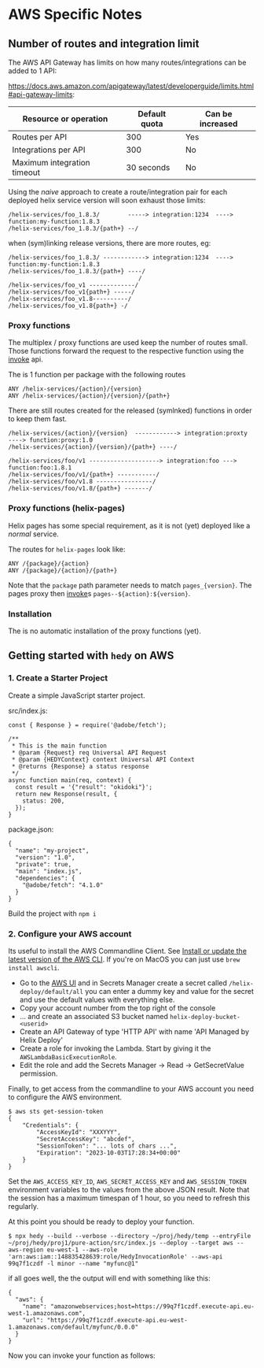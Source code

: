 # AWS Specific Notes

## Number of routes and integration limit

The AWS API Gateway has limits on how many routes/integrations can be added to 1 API:

https://docs.aws.amazon.com/apigateway/latest/developerguide/limits.html#api-gateway-limits:

Resource or operation | Default quota | Can be increased
-- | -- | --
Routes per API | 300 | Yes
Integrations per API | 300 | No
Maximum integration timeout | 30 seconds | No

Using the _naive_ approach to create a route/integration pair for each deployed helix service
version will soon exhaust those limits:

```
/helix-services/foo_1.8.3/        -----> integration:1234  ----> function:my-function:1.8.3
/helix-services/foo_1.8.3/{path+} --/
```

when (sym)linking release versions, there are more routes, eg:

```
/helix-services/foo_1.8.3/ ------------> integration:1234  ----> function:my-function:1.8.3
/helix-services/foo_1.8.3/{path+} ----/
                                     /
/helix-services/foo_v1 -------------/
/helix-services/foo_v1{path+} -----/
/helix-services/foo_v1.8----------/
/helix-services/foo_v1.8{path+} -/
```

### Proxy functions

The multiplex / proxy functions are used keep the number of routes small. Those functions
forward the request to the respective function using the [invoke] api.

The is 1 function per package with the following routes

```
ANY /helix-services/{action}/{version}
ANY /helix-services/{action}/{version}/{path+}
```

There are still routes created for the released (symlnked) functions in order to keep them fast.  

```
/helix-services/{action}/{version}  ------------> integration:proxty  ----> function:proxy:1.0
/helix-services/{action}/{version}/{path+} ----/
                                     
/helix-services/foo/v1 --------------------> integration:foo ---> function:foo:1.8.1
/helix-services/foo/v1/{path+} -----------/
/helix-services/foo/v1.8 ----------------/
/helix-services/foo/v1.8/{path+} -------/
```

### Proxy functions (helix-pages)

Helix pages has some special requirement, as it is not (yet) deployed like a _normal_ service.

The routes for `helix-pages` look like:

```
ANY /{package}/{action}
ANY /{package}/{action}/{path+}
```

Note that the `package` path parameter needs to match `pages_{version}`. The pages proxy then 
[invoke]s `pages--${action}:${version}`.


### Installation

The is no automatic installation of the proxy functions (yet).


[invoke]: https://docs.aws.amazon.com/lambda/latest/dg/API_Invoke.html

## Getting started with `hedy` on AWS

### 1. Create a Starter Project
Create a simple JavaScript starter project. 

src/index.js:

```
const { Response } = require('@adobe/fetch');

/**
 * This is the main function
 * @param {Request} req Universal API Request
 * @param {HEDYContext} context Universal API Context
 * @returns {Response} a status response
 */
async function main(req, context) {
  const result = '{"result": "okidoki"}';
  return new Response(result, {
    status: 200,
  });
}
```

package.json:
```
{
  "name": "my-project",
  "version": "1.0",
  "private": true,
  "main": "index.js",
  "dependencies": {
    "@adobe/fetch": "4.1.0"
  }
}
```

Build the project with `npm i`


### 2. Configure your AWS account

Its useful to install the AWS Commandline Client. See [Install or update the latest version of the AWS CLI](https://docs.aws.amazon.com/cli/latest/userguide/getting-started-install.html).
If you're on MacOS you can just use `brew install awscli`.

* Go to the [AWS UI](https://aws.amazon.com/) and in Secrets Manager create a secret called `/helix-deploy/default/all` you can enter a dummy key and value 
for the secret and use the default values with everything else.
* Copy your account number from the top right of the console
* ... and create an associated S3 bucket named `helix-deploy-bucket-<userid>`
* Create an API Gateway of type 'HTTP API' with name 'API Managed by Helix Deploy'
* Create a role for invoking the Lambda. Start by giving it the `AWSLambdaBasicExecutionRole`.
* Edit the role and add the Secrets Manager -> Read -> GetSecretValue permission.

Finally, to get access from the commandline to your AWS account you need to configure the AWS environment.

```
$ aws sts get-session-token
{
    "Credentials": {
        "AccessKeyId": "XXXYYY",
        "SecretAccessKey": "abcdef",
        "SessionToken": "... lots of chars ...",
        "Expiration": "2023-10-03T17:28:34+00:00"
    }
}
```
Set the `AWS_ACCESS_KEY_ID`, `AWS_SECRET_ACCESS_KEY` and `AWS_SESSION_TOKEN` environment variables to the values from the above JSON result. Note that the session has a maximum timespan of 1 hour, so you need to refresh this regularly.


At this point you should be ready to deploy your function.

```
$ npx hedy --build --verbose --directory ~/proj/hedy/temp --entryFile ~/proj/hedy/proj1/pure-action/src/index.js --deploy --target aws --aws-region eu-west-1 --aws-role 'arn:aws:iam::148835428639:role/HedyInvocationRole' --aws-api 99q7f1czdf -l minor --name "myfunc@1"
```

if all goes well, the the output will end with something like this:
```
{
  "aws": {
    "name": "amazonwebservices;host=https://99q7f1czdf.execute-api.eu-west-1.amazonaws.com",
    "url": "https://99q7f1czdf.execute-api.eu-west-1.amazonaws.com/default/myfunc/0.0.0"
  }
}
```

Now you can invoke your function as follows:

